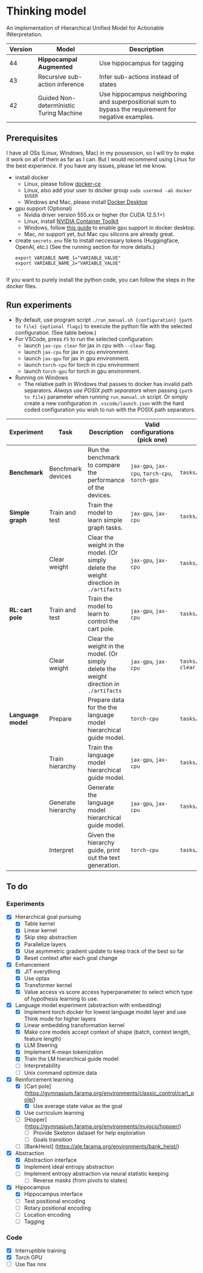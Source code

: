 # Thinking model

An implementation of Hierarchical Unified Model for Actionable INterpretation.

| Version | Model                                   | Description                                                                                          |
| ------- | --------------------------------------- | ---------------------------------------------------------------------------------------------------- |
| 44      | **Hippocampal Augmented**               | Use hippocampus for tagging                                                                          |
| 43      | Recursive sub-action inference          | Infer sub-actions instead of states                                                                  |
| 42      | Guided Non-deterministic Turing Machine | Use hippocampus neighboring and superpositional sum to bypass the requirement for negative examples. |

## Prerequisites

I have all OSs (Linux, Windows, Mac) in my possession, so I will try to make it work on all of them as far as I can.
But I would recommend using Linux for the best experience.
If you have any issues, please let me know.

-   install docker
    -   Linux, please follow [docker-ce](https://www.linode.com/docs/guides/installing-and-using-docker-on-ubuntu-and-debian/)
    -   Linux, also add your user to docker group `sudo usermod -aG docker $USER`
    -   Windows and Mac, please install [Docker Desktop](https://www.docker.com/products/docker-desktop)
-   gpu support (Optional)
    -   Nvidia driver version 555.xx or higher (for CUDA 12.5.1+)
    -   Linux, install [NVIDIA Container Toolkit](https://docs.nvidia.com/datacenter/cloud-native/container-toolkit/latest/install-guide.html)
    -   Windows, follow [this guide](https://docs.docker.com/desktop/gpu/) to enable gpu support in docker desktop.
    -   Mac, no support yet, but Mac cpu silicons are already great.
-   create `secrets.env` file to install neccessary tokens (Huggingface, OpenAI, etc.) (See the running section for more details.)
    ```
    export VARIABLE_NAME_1="VARIABLE_VALUE"
    export VARIABLE_NAME_2="VARIABLE_VALUE"
    ...
    ```

If you want to purely install the python code, you can follow the steps in the docker files.

## Run experiments

-   By default, use program script `./run_manual.sh {configuration} {path to file} {optional flags}` to execute the python file with the selected configuration. (See table below.)
-   For VSCode, press `F5` to run the selected configuration:
    -   launch `jax-cpu clear` for jax in cpu with `--clear` flag.
    -   launch `jax-cpu` for jax in cpu environment.
    -   launch `jax-gpu` for jax in gpu environment.
    -   launch `torch-cpu` for torch in cpu environment
    -   launch `torch-gpu` for torch in gpu environment.
-   Running on Windows
    -   The relative path in Windows that passes to docker has invalid path separators. _Always use POSIX path separators_ when passing `{path to file}` parameter when running `run_manual.sh` script. Or simply create a new configuration in `.vscode/launch.json` with the hard coded configuration you wish to run with the POSIX path separators.

| Experiment         | Task               | Description                                                                            | Valid configurations (pick one)                | File (--flags)                  | Required env vars            |
| ------------------ | ------------------ | -------------------------------------------------------------------------------------- | ---------------------------------------------- | ------------------------------- | ---------------------------- |
| **Benchmark**      | Benchmark devices  | Run the benchmark to compare the performance of the devices.                           | `jax-gpu`, `jax-cpu`, `torch-cpu`, `torch-gpu` | `tasks/benchmark.py`            | -                            |
| **Simple graph**   | Train and test     | Train the model to learn simple graph tasks.                                           | `jax-gpu`, `jax-cpu`                           | `tasks/simple.py`               | -                            |
|                    | Clear weight       | Clear the weight in the model. (Or simply delete the weight direction in `./artifacts` | `jax-gpu`, `jax-cpu`                           | `tasks/simple.py --clear`       | -                            |
| **RL: cart pole**  | Train and test     | Train the model to learn to control the cart pole.                                     | `jax-gpu`, `jax-cpu`                           | `tasks/rl_cart_pole.py`         | -                            |
|                    | Clear weight       | Clear the weight in the model. (Or simply delete the weight direction in `./artifacts` | `jax-gpu`, `jax-cpu`                           | `tasks/rl_cart_pole.py --clear` | -                            |
| **Language model** | Prepare            | Prepare data for the the language model hierarchical guide model.                      | `torch-cpu`                                    | `tasks/lm_data_prepare.py`      | `HF_TOKEN`, `OPENAI_API_KEY` |
|                    | Train hierarchy    | Train the language model hierarchical guide model.                                     | `jax-gpu`, `jax-cpu`                           | `tasks/lm_guide_train.py`       | -                            |
|                    | Generate hierarchy | Generate the language model hierarchical guide model.                                  | `jax-gpu`, `jax-cpu`                           | `tasks/lm_guide_inference.py`   | -                            |
|                    | Interpret          | Given the hierarchy guide, print out the text generation.                              | `torch-cpu`                                    | `tasks/lm_data_interpret`       | `HF_TOKEN`                   |

## To do

### Experiments

-   [x] Hierarchical goal pursuing
    -   [x] Table kernel
    -   [x] Linear kernel
    -   [x] Skip step abstraction
    -   [x] Parallelize layers
    -   [x] Use asymmetric gradient update to keep track of the best so far
    -   [x] Reset context after each goal change
-   [x] Enhancement
    -   [x] JIT everything
    -   [x] Use optax
    -   [x] Transformer kernel
    -   [x] Value access vs score access hyperparameter to select which type of hypothesis learning to use.
-   [x] Language model experiment (abstraction with embedding)
    -   [x] Implement torch docker for lowest language model layer and use Think mode for higher layers
    -   [x] Linear embedding transformation kernel
    -   [x] Make core models accept context of shape (batch, context length, feature length)
    -   [x] LLM Steering
    -   [x] Implement K-mean tokenization
    -   [x] Train the LM hierarchical guide model
    -   [ ] Interpretability
    -   [ ] Unix command optimize data
-   [x] Reinforcement learning
    -   [x] [Cart pole] (https://gymnasium.farama.org/environments/classic_control/cart_pole/)
        -   [x] Use average state value as the goal
    -   [x] Use curriculum learning
    -   [ ] [Hopper] (https://gymnasium.farama.org/environments/mujoco/hopper/)
        -   [ ] Provide Skeleton dataset for help exploration
        -   [ ] Goals transition
    -   [ ] [BankHeist] (https://ale.farama.org/environments/bank_heist/)
-   [x] Abstraction
    -   [x] Abstraction interface
    -   [x] Implement ideal entropy abstraction
    -   [ ] Implement entropy abstraction via neural statistic keeping
        -   [ ] Reverse masks (from pivots to states)
-   [x] Hippocampus
    -   [x] Hippocampus interface
    -   [ ] Test positional encoding
    -   [ ] Rotary positional encoding
    -   [ ] Location encoding
    -   [ ] Tagging

### Code

-   [x] Interruptible training
-   [x] Torch GPU
-   [ ] Use flax nnx
